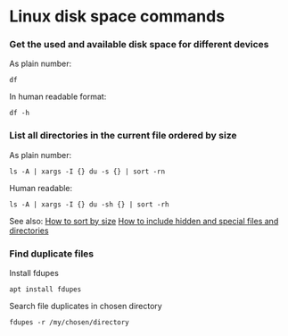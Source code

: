 # Linux disk space commands

### Get the used and available disk space for different devices

As plain number:
```
df
```
In human readable format:
```
df -h
```

### List all directories in the current file ordered by size

As plain number:
```
ls -A | xargs -I {} du -s {} | sort -rn

```
Human readable:
```
ls -A | xargs -I {} du -sh {} | sort -rh
```
See also:
[How to sort by size](https://unix.stackexchange.com/questions/106330/sort-all-directories-based-on-their-size)
[How to include hidden and special files and directories](https://superuser.com/questions/342448/du-command-does-not-parse-hidden-directories)

### Find duplicate files

Install fdupes
```
apt install fdupes
```
Search file duplicates in chosen directory
```
fdupes -r /my/chosen/directory
```